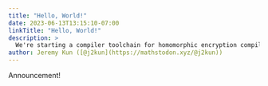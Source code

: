 ```yaml
---
title: "Hello, World!"
date: 2023-06-13T13:15:10-07:00
linkTitle: "Hello, World!"
description: >
  We're starting a compiler toolchain for homomorphic encryption compilers.
author: Jeremy Kun ([@j2kun](https://mathstodon.xyz/@j2kun))
---
```



Announcement!
